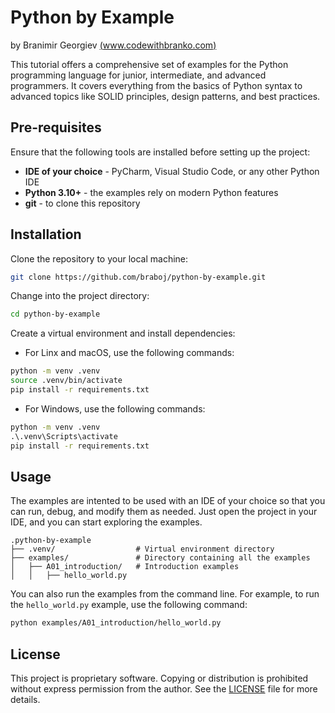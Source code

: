 # Python by Example

by Branimir Georgiev [(www.codewithbranko.com)](https://www.codewithbranko.com)

This tutorial offers a comprehensive set of examples for the Python programming
language for junior, intermediate, and advanced programmers. It covers
everything from the basics of Python syntax to advanced topics like
SOLID principles, design patterns, and best practices.

## Pre-requisites

Ensure that the following tools are installed before setting up the project:

- **IDE of your choice** - PyCharm, Visual Studio Code, or any other Python IDE
- **Python 3.10+** - the examples rely on modern Python features
- **git** - to clone this repository

## Installation

Clone the repository to your local machine:

```bash
git clone https://github.com/braboj/python-by-example.git
```

Change into the project directory:

```bash
cd python-by-example
```

Create a virtual environment and install dependencies:

- For Linx and macOS, use the following commands:

```bash
python -m venv .venv
source .venv/bin/activate
pip install -r requirements.txt
```

- For Windows, use the following commands:

```cmd
python -m venv .venv
.\.venv\Scripts\activate
pip install -r requirements.txt
```

## Usage

The examples are intented to be used with an IDE of your choice so that you can
run, debug, and modify them as needed. Just open the project in your IDE, and 
you can start exploring the examples.

```text
.python-by-example
├── .venv/                  # Virtual environment directory
├── examples/               # Directory containing all the examples
│   ├── A01_introduction/   # Introduction examples
│   │   ├── hello_world.py
```

You can also run the examples from the command line. For example, to run the 
`hello_world.py` example, use the following command:

```bash
python examples/A01_introduction/hello_world.py
```


## License

This project is proprietary software. Copying or distribution is prohibited 
without express permission from the author. See the [LICENSE](LICENSE) file for
more details.
